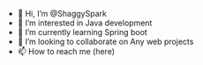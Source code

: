- 👋 Hi, I’m @ShaggySpark
- 👀 I’m interested in Java development
- 🌱 I’m currently learning Spring boot
- 💞️ I’m looking to collaborate on Any web projects
- 📫 How to reach me (here)

<!---
ShaggySpark/ShaggySpark is a ✨ special ✨ repository because its `README.md` (this file) appears on your GitHub profile.
You can click the Preview link to take a look at your changes.
--->
